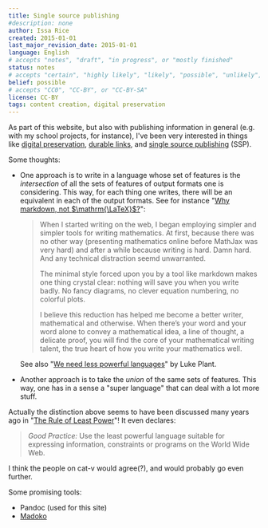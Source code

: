 ```yaml
---
title: Single source publishing
#description: none
author: Issa Rice
created: 2015-01-01
last_major_revision_date: 2015-01-01
language: English
# accepts "notes", "draft", "in progress", or "mostly finished"
status: notes
# accepts "certain", "highly likely", "likely", "possible", "unlikely", "highly unlikely", "remote", "impossible", "log", "emotional", or "fiction"
belief: possible
# accepts "CC0", "CC-BY", or "CC-BY-SA"
license: CC-BY
tags: content creation, digital preservation
---
```


As part of this website, but also with publishing information in general (e.g. with my school projects, for instance), I've been very interested in things like [digital preservation](), [durable links](durable-link), and [single source publishing](!w) (SSP).

Some thoughts:

- One approach is to write in a language whose set of features is the *intersection* of all the sets of features of output formats one is considering.
This way, for each thing one writes, there will be an equivalent in each of the output formats.
See for instance "[Why markdown, not $\mathrm{\LaTeX}$?](https://www.peterkrautzberger.org/0070/)":

    > When I started writing on the web, I began employing simpler and
    > simpler tools for writing mathematics. At first, because there was
    > no other way (presenting mathematics online before MathJax was
    > very hard) and after a while because writing is hard. Damn hard.
    > And any technical distraction seemd unwarranted.
    > 
    > The minimal style forced upon you by a tool like markdown makes
    > one thing crystal clear: nothing will save you when you write
    > badly. No fancy diagrams, no clever equation numbering, no
    > colorful plots.
    > 
    > I believe this reduction has helped me become a better writer,
    > mathematical and otherwise. When there’s your word and your word
    > alone to convey a mathematical idea, a line of thought, a delicate
    > proof, you will find the core of your mathematical writing talent,
    > the true heart of how you write your mathematics well.

    See also "[We need less powerful languages](http://lukeplant.me.uk/blog/posts/less-powerful-languages/)" by Luke Plant.

- Another approach is to take the *union* of the same sets of features.
This way, one has in a sense a "super language" that can deal with a lot more stuff.

Actually the distinction above seems to have been discussed many years ago in "[The Rule of Least Power](http://www.w3.org/2001/tag/doc/leastPower-2006-02-23.html)"!
It even declares:

> *Good Practice:* Use the least powerful language suitable for expressing
information, constraints or programs on the World Wide Web.

I think the people on cat-v would agree(?), and would probably go even further.

Some promising tools:

- Pandoc (used for this site)
- [Madoko](https://www.madoko.net/)
